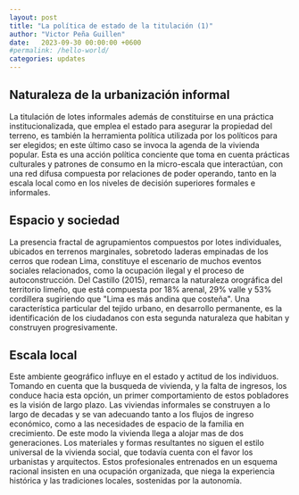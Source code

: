 ```yaml
---
layout: post
title: "La política de estado de la titulación (1)"
author: "Victor Peña Guillen"
date:   2023-09-30 00:00:00 +0600
#permalink: /hello-world/
categories: updates
---
```


## Naturaleza de la urbanización informal

La titulación de lotes informales además de constituirse en una práctica institucionalizada, que emplea el estado para asegurar la propiedad del terreno, es también la herramienta política utilizada por los políticos para ser elegidos; en este último caso se invoca la agenda de la vivienda popular.
Esta es una acción política conciente que toma en cuenta prácticas culturales y patrones de consumo en la micro-escala que interactúan,  con una red difusa compuesta por relaciones de poder operando, tanto en la escala local como en los niveles de decisión superiores formales e informales.

## Espacio y sociedad

La presencia fractal de agrupamientos compuestos por lotes individuales, ubicados en terrenos marginales, sobretodo laderas empinadas de los cerros que rodean Lima, constituye el escenario de muchos eventos sociales relacionados, como la ocupación ilegal y el proceso de autoconstrucción.
Del Castillo (2015), remarca la naturaleza orográfica del territorio limeño, que está compuesta por 18% arenal, 29% valle y 53% cordillera sugiriendo que "Lima es más andina que costeña".
Una característica particular del tejido urbano, en desarrollo permanente, es la identificación de los ciudadanos con esta segunda naturaleza que habitan y construyen progresivamente.

## Escala local

Este ambiente geográfico influye en el estado y actitud de los individuos. Tomando en cuenta que la busqueda de vivienda, y la falta de ingresos, los conduce hacia esta opción, un primer comportamiento de estos pobladores es la visión de largo plazo. Las viviendas informales se construyen a lo largo de decadas y se van adecuando tanto a los flujos de ingreso económico, como a las necesidades de espacio de la familia en crecimiento. De este modo la vivienda llega a alojar mas de dos generaciones.
Los materiales y formas resultantes no siguen el estilo universal de la vivienda social, que todavía cuenta con el favor los urbanistas y arquitectos. Estos profesionales entrenados en un esquema racional insisten en una ocupación organizada, que niega la experiencia histórica y las tradiciones locales, sostenidas por la autonomía.
